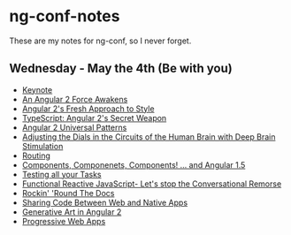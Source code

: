 # ng-conf-notes

These are my notes for ng-conf, so I never forget.

## Wednesday - May the 4th (Be with you)

- [Keynote](Wednesday/0900-Keynote.md)
- [An Angular 2 Force Awakens](Wednesday/1000-angular-2-force-awakens.md)
- [Angular 2's Fresh Approach to Style](Wednesday/1030-angular-fresh-style.md)
- [TypeScript: Angular 2's Secret Weapon](Wednesday/1100-typescript-secret-weapon.md)
- [Angular 2 Universal Patterns](Wednesday/1130-angular-2-universal-patterns.md)
- [Adjusting the Dials in the Circuits of the Human Brain with Deep Brain Stimulation](Wednesday/1140-deep-brain-stimulation.md)
- [Routing](Wednesday/1330-router.md)
- [Components, Componenets, Components! ... and Angular 1.5](Wednesday/1400-components-angular-15.md)
- [Testing all your Tasks](Wednesday/1545-testing-your-tasks.md)
- [Functional Reactive JavaScript- Let's stop the Conversational Remorse]()
- [Rockin' 'Round The Docs]()
- [Sharing Code Between Web and Native Apps]()
- [Generative Art in Angular 2]()
- [Progressive Web Apps]()

